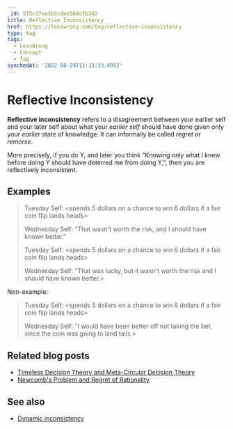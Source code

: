 ```yaml
---
_id: 5f5c37ee1b5cdee568cfb242
title: Reflective Inconsistency
href: https://lesswrong.com/tag/reflective-inconsistency
type: tag
tags:
  - LessWrong
  - Concept
  - Tag
synchedAt: '2022-08-29T11:13:33.495Z'
---
```

# Reflective Inconsistency

**Reflective inconsistency** refers to a disagreement between your earlier self and your later self about what your *earlier self* should have done given only your *earlier* state of knowledge. It can informally be called *regret* or *remorse*.

More precisely, if you do Y, and later you think "Knowing only what I knew before doing Y should have deterred me from doing Y,", then you are reflectively inconsistent.

Examples
--------

> Tuesday Self: <spends 5 dollars on a chance to win 6 dollars if a fair coin flip lands heads>
> 
> Wednesday Self: "That wasn't worth the risk, and I should have known better."
> 
> Tuesday Self: <spends 5 dollars on a chance to win 6 dollars if a fair coin flip lands heads>
> 
> Wednesday Self: "That was lucky, but it wasn't worth the risk and I should have known better.>

Non-example:

> Tuesday Self: <spends 5 dollars on a chance to win 6 dollars if a fair coin flip lands heads>
> 
> Wednesday Self: "I would have been better off not taking the bet, since the coin was going to land tails.>

Related blog posts
------------------

*   [Timeless Decision Theory and Meta-Circular Decision Theory](http://lesswrong.com/lw/164/timeless_decision_theory_and_metacircular/)
*   [Newcomb's Problem and Regret of Rationality](http://lesswrong.com/lw/nc/newcombs_problem_and_regret_of_rationality/)

See also
--------

*   [Dynamic inconsistency](https://wiki.lesswrong.com/wiki/Dynamic_inconsistency)